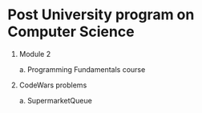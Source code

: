 # Post University program on Computer Science

1. Module 2 

    a. Programming Fundamentals course
    
2. CodeWars problems

    a. SupermarketQueue
